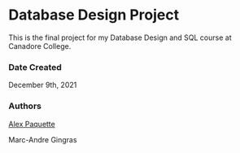 # Database Design Project
This is the final project for my Database Design and SQL course at Canadore College.

### Date Created
December 9th, 2021

### Authors
[Alex Paquette](https://github.com/apaquette)

Marc-Andre Gingras

